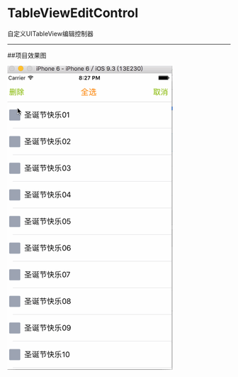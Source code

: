 # TableViewEditControl

自定义UITableView编辑控制器

***
##项目效果图

![效果图](https://github.com/Aries58/TableViewEditControl/blob/master/editControl.gif)


